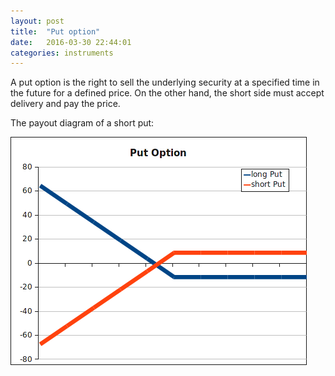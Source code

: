 ```yaml
---
layout: post
title:  "Put option"
date:   2016-03-30 22:44:01
categories: instruments
---
```


A put option is the right to sell the underlying security at a specified time in
the future for a defined price. On the other hand, the short side must accept
delivery and pay the price.

The payout diagram of a short put:

![put option](../images/option_put.png)
